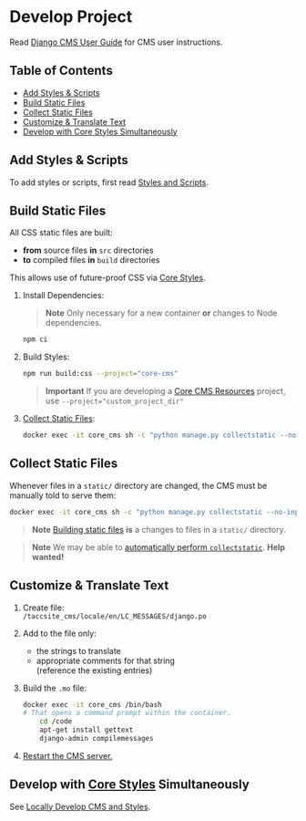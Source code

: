 # Develop Project

Read [Django CMS User Guide] for CMS user instructions.

## Table of Contents

- [Add Styles & Scripts](#add-styles--scripts)
- [Build Static Files](#build-static-files)
- [Collect Static Files](#collect-static-files)
- [Customize & Translate Text](#customize--translate-text)
- [Develop with Core Styles Simultaneously](#develop-with-core-styles-simultaneously)

## Add Styles & Scripts

To add styles or scripts, first read [Styles and Scripts].

## Build Static Files

All CSS static files are built:

- **from** source files **in** `src` directories
- **to** compiled files **in** `build` directories

This allows use of future-proof CSS via [Core Styles].

1. Install Dependencies:

    > **Note**
    > Only necessary for a new container **or** changes to Node dependencies.

    ```sh
    npm ci
    ```

2. Build Styles:

    ```sh
    npm run build:css --project="core-cms"
    ```

    > **Important**
    > If you are developing a [Core CMS Resources] project, use `--project="custom_project_dir"`

3. [Collect Static Files](#collect-static-files):

    ```sh
    docker exec -it core_cms sh -c "python manage.py collectstatic --no-input"
    ```

## Collect Static Files

Whenever files in a `static/` directory are changed, the CMS must be manually told to serve them:

```sh
docker exec -it core_cms sh -c "python manage.py collectstatic --no-input"
```

> **Note**
> [Building static files](#build-static-files) **is** a changes to files in a `static/` directory.

> **Note**
> We may be able to [automatically perform `collectstatic`](https://stackoverflow.com/q/59339571/11817077). **Help wanted!**

## Customize & Translate Text

1. Create file:\
    `/taccsite_cms/locale/en/LC_MESSAGES/django.po`
2. Add to the file only:
    - the strings to translate
    - appropriate comments for that string\
        (reference the existing entries)
3. Build the `.mo` file:

    ```sh
    docker exec -it core_cms /bin/bash
    # That opens a command prompt within the container.
        cd /code
        apt-get install gettext
        django-admin compilemessages
    ```

4. [Restart the CMS server.][restart server]

## Develop with [Core Styles] Simultaneously

See [Locally Develop CMS and Styles](https://github.com/TACC/Core-CMS/wiki/Locally-Develop-CMS-and-Styles).

<!-- Link Aliases -->

[Core CMS]: https://github.com/TACC/Core-CMS
[Core Styles]: https://github.com/TACC/Core-Styles
[Core CMS Resources]: https://github.com/TACC/Core-CMS-Resources

[restart server]: https://github.com/TACC/Core-CMS/wiki/How-to-Restart-the-CMS-Server

[Django CMS User Guide]: https://confluence.tacc.utexas.edu/x/FgDqCw

[Styles and Scripts]: ./styles-and-scripts.md
